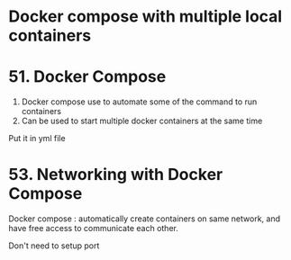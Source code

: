 # Docker compose with multiple local containers

# 51. Docker Compose
1. Docker compose use to automate some of the command to run containers
2. Can be used to start multiple docker containers at the same time

Put it in yml file

# 53. Networking with Docker Compose
Docker compose : automatically create containers on same network, and have free access to communicate each other.

Don't need to setup port